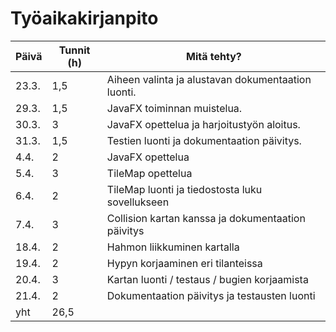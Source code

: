 # Työaikakirjanpito

Päivä | Tunnit (h) | Mitä tehty?
------|------------|------------
23.3.|1,5|Aiheen valinta ja alustavan dokumentaation luonti.
29.3.|1,5|JavaFX toiminnan muistelua.
30.3.|3|JavaFX opettelua ja harjoitustyön aloitus.
31.3.|1,5|Testien luonti ja dokumentaation päivitys.
4.4.|2|JavaFX opettelua
5.4.|3|TileMap opettelua
6.4.|2|TileMap luonti ja tiedostosta luku sovellukseen
7.4.|3|Collision kartan kanssa ja dokumentaation päivitys
18.4.|2|Hahmon liikkuminen kartalla
19.4.|2|Hypyn korjaaminen eri tilanteissa
20.4.|3|Kartan luonti / testaus / bugien korjaamista
21.4.|2|Dokumentaation päivitys ja testausten luonti
yht|26,5|
